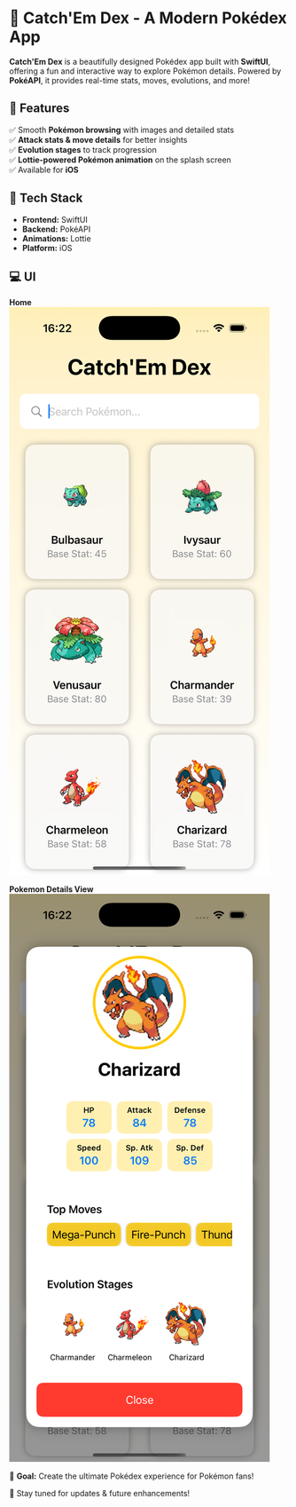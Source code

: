 # 📖 Catch'Em Dex - A Modern Pokédex App  

**Catch'Em Dex** is a beautifully designed Pokédex app built with **SwiftUI**, offering a fun and interactive way to explore Pokémon details. Powered by **PokéAPI**, it provides real-time stats, moves, evolutions, and more!  

## 🚀 Features  
✅ Smooth **Pokémon browsing** with images and detailed stats  
✅ **Attack stats & move details** for better insights  
✅ **Evolution stages** to track progression  
✅ **Lottie-powered Pokémon animation** on the splash screen  
✅ Available for **iOS**  

## 🔗 Tech Stack  
- **Frontend:** SwiftUI  
- **Backend:** PokéAPI  
- **Animations:** Lottie  
- **Platform:** iOS

## 💻 UI

**Home**
<img src="https://raw.githubusercontent.com/developer-bhavesh/Catch-Em-Dex/refs/heads/main/UI/1.png" alt="UI">

**Pokemon Details View**
<img src="https://raw.githubusercontent.com/developer-bhavesh/Catch-Em-Dex/refs/heads/main/UI/2.png" alt="UI">

🎯 **Goal:** Create the ultimate Pokédex experience for Pokémon fans!  

📌 Stay tuned for updates & future enhancements!  
